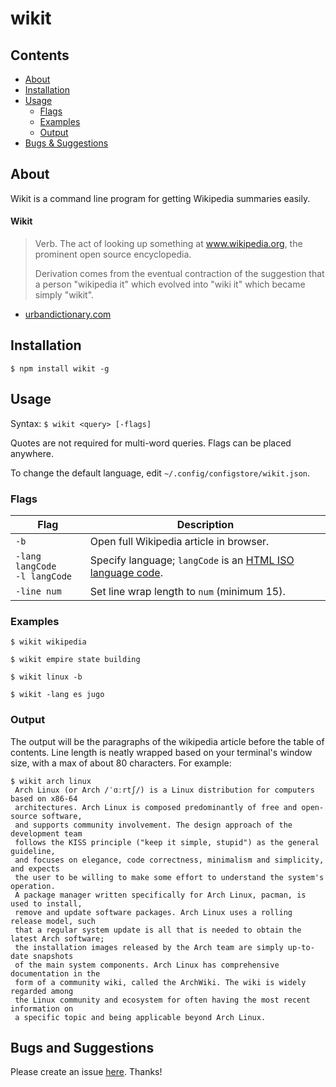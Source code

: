# wikit

## Contents

 - [About](#about)
 - [Installation](#installation)
 - [Usage](#usage)
   - [Flags](#flags)
   - [Examples](#examples)
   - [Output](#output)
 - [Bugs & Suggestions](#bugs-and-suggestions)

## About

Wikit is a command line program for getting Wikipedia summaries easily.

#### Wikit
> Verb. The act of looking up something at www.wikipedia.org, the prominent open source encyclopedia.
>
> Derivation comes from the eventual contraction of the suggestion that a person "wikipedia it" which evolved into "wiki it" which became simply "wikit".
 - [urbandictionary.com](https://www.urbandictionary.com/define.php?term=wikit)

## Installation

`$ npm install wikit -g`

## Usage

Syntax: `$ wikit <query> [-flags]`

Quotes are not required for multi-word queries.
Flags can be placed anywhere.

To change the default language, edit `~/.config/configstore/wikit.json`.

### Flags

| Flag | Description |
| ---- | ----------- |
| `-b` | Open full Wikipedia article in browser. |
| `-lang langCode`<br>`-l langCode` | Specify language; `langCode` is an [HTML ISO language code](https://www.w3schools.com/tags/ref_language_codes.asp). |
| `-line num` | Set line wrap length to `num` (minimum 15). |

### Examples

`$ wikit wikipedia`

`$ wikit empire state building`

`$ wikit linux -b`

`$ wikit -lang es jugo`

### Output

The output will be the paragraphs of the wikipedia article before the table of contents.
Line length is neatly wrapped based on your terminal's window size, with a max
of about 80 characters. For example:

```
$ wikit arch linux
 Arch Linux (or Arch /ˈɑːrtʃ/) is a Linux distribution for computers based on x86-64
 architectures. Arch Linux is composed predominantly of free and open-source software,
 and supports community involvement. The design approach of the development team
 follows the KISS principle ("keep it simple, stupid") as the general guideline,
 and focuses on elegance, code correctness, minimalism and simplicity, and expects
 the user to be willing to make some effort to understand the system's operation.
 A package manager written specifically for Arch Linux, pacman, is used to install,
 remove and update software packages. Arch Linux uses a rolling release model, such
 that a regular system update is all that is needed to obtain the latest Arch software;
 the installation images released by the Arch team are simply up-to-date snapshots
 of the main system components. Arch Linux has comprehensive documentation in the
 form of a community wiki, called the ArchWiki. The wiki is widely regarded among
 the Linux community and ecosystem for often having the most recent information on
 a specific topic and being applicable beyond Arch Linux.
```

## Bugs and Suggestions

Please create an issue
[here](https://github.com/koryschneider/wikit/issues/new). Thanks!
